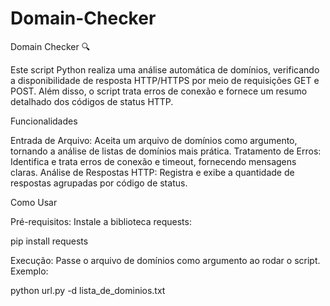 # Domain-Checker

Domain Checker 🔍

Este script Python realiza uma análise automática de domínios, verificando a disponibilidade de resposta HTTP/HTTPS por meio de requisições GET e POST. Além disso, o script trata erros de conexão e fornece um resumo detalhado dos códigos de status HTTP.

Funcionalidades

Entrada de Arquivo: Aceita um arquivo de domínios como argumento, tornando a análise de listas de domínios mais prática.
Tratamento de Erros: Identifica e trata erros de conexão e timeout, fornecendo mensagens claras.
Análise de Respostas HTTP: Registra e exibe a quantidade de respostas agrupadas por código de status.

Como Usar

Pré-requisitos: Instale a biblioteca requests:

pip install requests

Execução: Passe o arquivo de domínios como argumento ao rodar o script. Exemplo:

python url.py -d lista_de_dominios.txt
